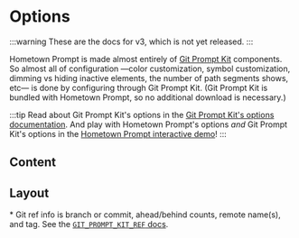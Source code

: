 # Options

:::warning
These are the docs for v3, which is not yet released.
:::

<!-- DUPE demo.md, options.md -->

Hometown Prompt is made almost entirely of [Git Prompt Kit](https://git-prompt-kit.olets.dev) components. So almost all of configuration —color customization, symbol customization, dimming vs hiding inactive elements, the number of path segments shows, etc— is done by configuring through Git Prompt Kit. (Git Prompt Kit is bundled with Hometown Prompt, so no additional download is necessary.)

:::tip
Read about Git Prompt Kit's options in the [Git Prompt Kit's options documentation](https://git-prompt-kit.olets.dev/options.html). And play with Hometown Prompt's options _and_ Git Prompt Kit's options in the [Hometown Prompt interactive demo](./demo.md)!
:::

## Content

<OptionsComponent group="Hometown Prompt content"/>

## Layout

<OptionsComponent group="Hometown Prompt layout"/>

\* Git ref info is branch or commit, ahead/behind counts, remote name(s), and tag. See the [`GIT_PROMPT_KIT_REF` docs](https://git-prompt-kit.olets.dev/components.html).
